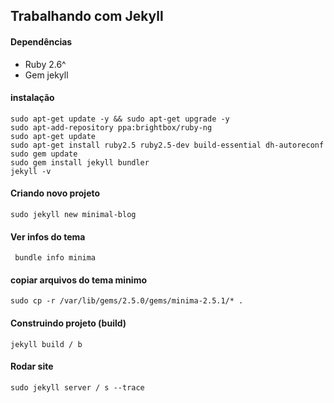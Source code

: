 ## Trabalhando com Jekyll

#### Dependências

* Ruby 2.6^
* Gem jekyll
  
#### instalação

```
sudo apt-get update -y && sudo apt-get upgrade -y
sudo apt-add-repository ppa:brightbox/ruby-ng
sudo apt-get update
sudo apt-get install ruby2.5 ruby2.5-dev build-essential dh-autoreconf
sudo gem update
sudo gem install jekyll bundler
jekyll -v
```

#### Criando novo projeto

```
sudo jekyll new minimal-blog
```

#### Ver infos do tema 

```
 bundle info minima
```

#### copiar arquivos do tema minimo

```
sudo cp -r /var/lib/gems/2.5.0/gems/minima-2.5.1/* .
```

#### Construindo projeto (build)

```
jekyll build / b
```

#### Rodar site

```
sudo jekyll server / s --trace
```

